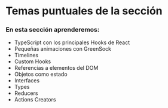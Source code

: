 # Temas puntuales de la sección

### En esta sección aprenderemos:

* TypeScript con los principales Hooks de React
* Pequeñas animaciones con GreenSock
* Timelines
* Custom Hooks
* Referencias a elementos del DOM
* Objetos como estado
* Interfaces
* Types
* Reducers
* Actions Creators